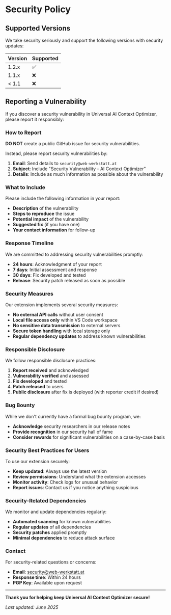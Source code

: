 # Security Policy

## Supported Versions

We take security seriously and support the following versions with security updates:

| Version | Supported          |
| ------- | ------------------ |
| 1.2.x   | :white_check_mark: |
| 1.1.x   | :x:                |
| < 1.1   | :x:                |

## Reporting a Vulnerability

If you discover a security vulnerability in Universal AI Context Optimizer, please report it responsibly:

### How to Report

**DO NOT** create a public GitHub issue for security vulnerabilities.

Instead, please report security vulnerabilities by:

1. **Email**: Send details to `security@web-werkstatt.at`
2. **Subject**: Include "Security Vulnerability - AI Context Optimizer"
3. **Details**: Include as much information as possible about the vulnerability

### What to Include

Please include the following information in your report:

- **Description** of the vulnerability
- **Steps to reproduce** the issue
- **Potential impact** of the vulnerability
- **Suggested fix** (if you have one)
- **Your contact information** for follow-up

### Response Timeline

We are committed to addressing security vulnerabilities promptly:

- **24 hours**: Acknowledgment of your report
- **7 days**: Initial assessment and response
- **30 days**: Fix developed and tested
- **Release**: Security patch released as soon as possible

### Security Measures

Our extension implements several security measures:

- **No external API calls** without user consent
- **Local file access only** within VS Code workspace
- **No sensitive data transmission** to external servers
- **Secure token handling** with local storage only
- **Regular dependency updates** to address known vulnerabilities

### Responsible Disclosure

We follow responsible disclosure practices:

1. **Report received** and acknowledged
2. **Vulnerability verified** and assessed
3. **Fix developed** and tested
4. **Patch released** to users
5. **Public disclosure** after fix is deployed (with reporter credit if desired)

### Bug Bounty

While we don't currently have a formal bug bounty program, we:

- **Acknowledge** security researchers in our release notes
- **Provide recognition** in our security hall of fame
- **Consider rewards** for significant vulnerabilities on a case-by-case basis

### Security Best Practices for Users

To use our extension securely:

- **Keep updated**: Always use the latest version
- **Review permissions**: Understand what the extension accesses
- **Monitor activity**: Check logs for unusual behavior
- **Report issues**: Contact us if you notice anything suspicious

### Security-Related Dependencies

We monitor and update dependencies regularly:

- **Automated scanning** for known vulnerabilities
- **Regular updates** of all dependencies
- **Security patches** applied promptly
- **Minimal dependencies** to reduce attack surface

### Contact

For security-related questions or concerns:

- **Email**: security@web-werkstatt.at
- **Response time**: Within 24 hours
- **PGP Key**: Available upon request

---

**Thank you for helping keep Universal AI Context Optimizer secure!**

*Last updated: June 2025*